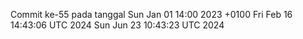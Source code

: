 Commit ke-55 pada tanggal Sun Jan 01 14:00 2023 +0100
Fri Feb 16 14:43:06 UTC 2024
Sun Jun 23 10:43:23 UTC 2024
